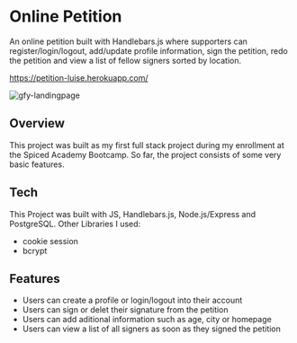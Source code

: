 # Online Petition
An online petition built with Handlebars.js where supporters can register/login/logout, add/update profile information, sign the petition, redo the petition and view a list of fellow signers sorted by location.

https://petition-luise.herokuapp.com/

![gfy-landingpage](https://github.com/LuiseBrandenburger/portfolio-next/blob/main/public/content/petition.JPG)

## Overview
This project was built as my first full stack project during my enrollment at the Spiced Academy Bootcamp. 
So far, the project consists of some very basic features.

## Tech
This Project was built with JS, Handlebars.js, Node.js/Express and PostgreSQL.
Other Libraries I used:
- cookie session
- bcrypt

## Features
- Users can create a profile or login/logout into their account
- Users can sign or delet their signature from the petition
- Users can add aditional information such as age, city or homepage
- Users can view a list of all signers as soon as they signed the petition
